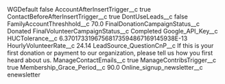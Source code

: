 <?xml version="1.0" encoding="UTF-8"?>
<CustomMetadata xmlns="http://soap.sforce.com/2006/04/metadata" xmlns:xsi="http://www.w3.org/2001/XMLSchema-instance" xmlns:xsd="http://www.w3.org/2001/XMLSchema">
    <label>WGDefault</label>
    <protected>false</protected>
    <values>
        <field>AccountAfterInsertTrigger__c</field>
        <value xsi:type="xsd:boolean">true</value>
    </values>
    <values>
        <field>ContactBeforeAfterInsertTrigger__c</field>
        <value xsi:type="xsd:boolean">true</value>
    </values>
    <values>
        <field>DontUseLeads__c</field>
        <value xsi:type="xsd:boolean">false</value>
    </values>
    <values>
        <field>FamilyAccountThreshhold__c</field>
        <value xsi:type="xsd:double">70.0</value>
    </values>
    <values>
        <field>FinalDonationCampaignStatus__c</field>
        <value xsi:type="xsd:string">Donated</value>
    </values>
    <values>
        <field>FinalVolunteerCampaignStatus__c</field>
        <value xsi:type="xsd:string">Completed</value>
    </values>
    <values>
        <field>Google_API_Key__c</field>
        <value xsi:nil="true"/>
    </values>
    <values>
        <field>HUCTolerance__c</field>
        <value xsi:type="xsd:string">6.37017331967568173594867169145938E-13</value>
    </values>
    <values>
        <field>HourlyVolunteerRate__c</field>
        <value xsi:type="xsd:double">24.14</value>
    </values>
    <values>
        <field>LeadSource_QuestionCnP__c</field>
        <value xsi:type="xsd:string">If this is your first donation or payment to our organization, please tell us how you first heard about us.</value>
    </values>
    <values>
        <field>ManageContactEmails__c</field>
        <value xsi:type="xsd:boolean">true</value>
    </values>
    <values>
        <field>ManageContribsTrigger__c</field>
        <value xsi:type="xsd:boolean">true</value>
    </values>
    <values>
        <field>Membership_Grace_Period__c</field>
        <value xsi:type="xsd:double">90.0</value>
    </values>
    <values>
        <field>Online_signup_newsletter__c</field>
        <value xsi:type="xsd:string">enewsletter</value>
    </values>
</CustomMetadata>
